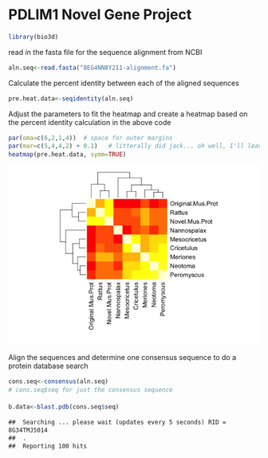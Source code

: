 PDLIM1 Novel Gene Project
================

``` r
library(bio3d)
```

read in the fasta file for the sequence alignment from NCBI

``` r
aln.seq<-read.fasta("8EG4NN8Y211-alignment.fa")
```

Calculate the percent identity between each of the aligned sequences

``` r
pre.heat.data<-seqidentity(aln.seq)
```

Adjust the parameters to fit the heatmap and create a heatmap based on the percent identity calculation in the above code

``` r
par(oma=c(6,2,1,4))  # space for outer margins
par(mar=c(5,4,4,2) + 0.1)   # litterally did jack... oh well, I'll leave it in since I think it should change the margin size.
heatmap(pre.heat.data, symm=TRUE)
```

![](Find_A_Gene_Project_Heatmap_files/figure-markdown_github/unnamed-chunk-4-1.png)

Align the sequences and determine one consensus sequence to do a protein database search

``` r
cons.seq<-consensus(aln.seq)
# cons.seq$seq for just the consensus sequence

b.data<-blast.pdb(cons.seq$seq)
```

    ##  Searching ... please wait (updates every 5 seconds) RID = 8G34TMJ5014 
    ##  .
    ##  Reporting 100 hits
